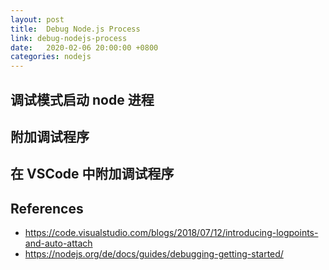 ```yaml
---
layout: post
title:  Debug Node.js Process
link: debug-nodejs-process
date:   2020-02-06 20:00:00 +0800
categories: nodejs
---
```


## 调试模式启动 node 进程

## 附加调试程序

## 在 VSCode 中附加调试程序

## References

- <https://code.visualstudio.com/blogs/2018/07/12/introducing-logpoints-and-auto-attach>
- <https://nodejs.org/de/docs/guides/debugging-getting-started/>
